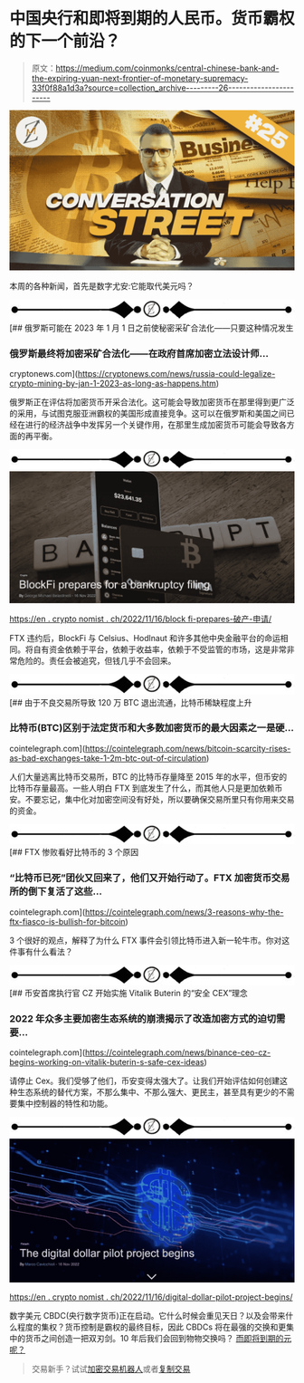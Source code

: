 # 中国央行和即将到期的人民币。货币霸权的下一个前沿？

> 原文：<https://medium.com/coinmonks/central-chinese-bank-and-the-expiring-yuan-next-frontier-of-monetary-supremacy-33f0f88a1d3a?source=collection_archive---------26----------------------->

![](img/5297e0169fdcfa5a4c49e37c76475b78.png)

本周的各种新闻，首先是数字尤安:它能取代美元吗？

![](img/2931fc6458dbda66192428929f8a301f.png)[](https://cryptonews.com/news/russia-could-legalize-crypto-mining-by-jan-1-2023-as-long-as-happens.htm) [## 俄罗斯可能在 2023 年 1 月 1 日之前使秘密采矿合法化——只要这种情况发生

### 俄罗斯最终将加密采矿合法化——在政府首席加密立法设计师…

cryptonews.com](https://cryptonews.com/news/russia-could-legalize-crypto-mining-by-jan-1-2023-as-long-as-happens.htm) 

俄罗斯正在评估将加密货币开采合法化。这可能会导致加密货币在那里得到更广泛的采用，与试图克服亚洲霸权的美国形成直接竞争。这可以在俄罗斯和美国之间已经在进行的经济战争中发挥另一个关键作用，在那里生成加密货币可能会导致各方面的再平衡。

![](img/2931fc6458dbda66192428929f8a301f.png)![](img/285b4c46b5b673c43ec65f3c56c52e49.png)

[https://en . crypto nomist . ch/2022/11/16/block fi-prepares-破产-申请/](https://en.cryptonomist.ch/2022/11/16/blockfi-prepares-bankruptcy-filing/)

FTX 违约后，BlockFi 与 Celsius、Hodlnaut 和许多其他中央金融平台的命运相同。将自有资金依赖于平台，依赖于收益率，依赖于不受监管的市场，这是非常非常危险的。责任会被追究，但钱几乎不会回来。

![](img/2931fc6458dbda66192428929f8a301f.png)[](https://cointelegraph.com/news/bitcoin-scarcity-rises-as-bad-exchanges-take-1-2m-btc-out-of-circulation) [## 由于不良交易所导致 120 万 BTC 退出流通，比特币稀缺程度上升

### 比特币(BTC)区别于法定货币和大多数加密货币的最大因素之一是硬…

cointelegraph.com](https://cointelegraph.com/news/bitcoin-scarcity-rises-as-bad-exchanges-take-1-2m-btc-out-of-circulation) 

人们大量逃离比特币交易所，BTC 的比特币存量降至 2015 年的水平，但币安的比特币存量最高。一些人明白 FTX 到底发生了什么，而其他人只是更加依赖币安。不要忘记，集中化对加密空间没有好处，所以要确保交易所里只有你用来交易的资金。

![](img/2931fc6458dbda66192428929f8a301f.png)[](https://cointelegraph.com/news/3-reasons-why-the-ftx-fiasco-is-bullish-for-bitcoin) [## FTX 惨败看好比特币的 3 个原因

### “比特币已死”团伙又回来了，他们又开始行动了。FTX 加密货币交易所的倒下复活了这些…

cointelegraph.com](https://cointelegraph.com/news/3-reasons-why-the-ftx-fiasco-is-bullish-for-bitcoin) 

3 个很好的观点，解释了为什么 FTX 事件会引领比特币进入新一轮牛市。你对这件事有什么看法？

![](img/2931fc6458dbda66192428929f8a301f.png)[](https://cointelegraph.com/news/binance-ceo-cz-begins-working-on-vitalik-buterin-s-safe-cex-ideas) [## 币安首席执行官 CZ 开始实施 Vitalik Buterin 的“安全 CEX”理念

### 2022 年众多主要加密生态系统的崩溃揭示了改造加密方式的迫切需要…

cointelegraph.com](https://cointelegraph.com/news/binance-ceo-cz-begins-working-on-vitalik-buterin-s-safe-cex-ideas) 

请停止 Cex。我们受够了他们，币安变得太强大了。让我们开始评估如何创建这种生态系统的替代方案，不那么集中、不那么强大、更民主，甚至具有更少的不需要集中控制器的特性和功能。

![](img/2931fc6458dbda66192428929f8a301f.png)![](img/23b9408a2326312b5d4ea5c8d4008395.png)

[https://en . crypto nomist . ch/2022/11/16/digital-dollar-pilot-project-begins/](https://en.cryptonomist.ch/2022/11/16/digital-dollar-pilot-project-begins/)

数字美元 CBDC(央行数字货币)正在启动。它什么时候会重见天日？以及会带来什么程度的集权？货币控制是霸权的最终目标，因此 CBDCs 将在最强的交换和更集中的货币之间创造一把双刃剑。10 年后我们会回到物物交换吗？
[而即将到期的元呢？](https://www.econ.iastate.edu/ask-an-economist/why-would-chinas-central-bank-want-issue-digital-yuan-expiration-date)

> 交易新手？试试[加密交易机器人](/coinmonks/crypto-trading-bot-c2ffce8acb2a)或者[复制交易](/coinmonks/top-10-crypto-copy-trading-platforms-for-beginners-d0c37c7d698c)
